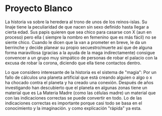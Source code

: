 # Proyecto Blanco

La historia va sobre la heredera al trono de unos de los reinos-islas. Su linaje tiene la peculiaridad de que nacen sin sexo definido hasta llegar a cierta edad. Sus papis quieren que sea chico para casarse con X (aun en proceso) pero ella ( siempre la nombro en femenino que es más fácil) no se siente chico. Cuando le dicen que la van a prometer en breve, le da un berrinche y decide planear su propio secuestro/muerte así que de alguna forma maravillosa (gracias a la ayuda de la maga indirectamente) consigue convencer a un grupo muy simpático de personas de robar el palacio con la excusa de robar la corona, diciendo que ella tiene contactos dentro.

Lo que considero interesante de la historia es el sistema de "magia":  Por un fallo de cálculos una planeta artificial que está creando alguien o algo o x ha chocado contra el planeta y ha creado una conexión. Después de años investigando han descubierto que el planeta en algunas zonas tiene un material que es La Materia Madre (como las células madre) un material que con las indicaciones correctas se puede convertir en todo. Lo de las indicaciones correctas es importante porque casi todo se basa en el conocimiento y la imaginación. y como explicación "rápida" ya esta.
